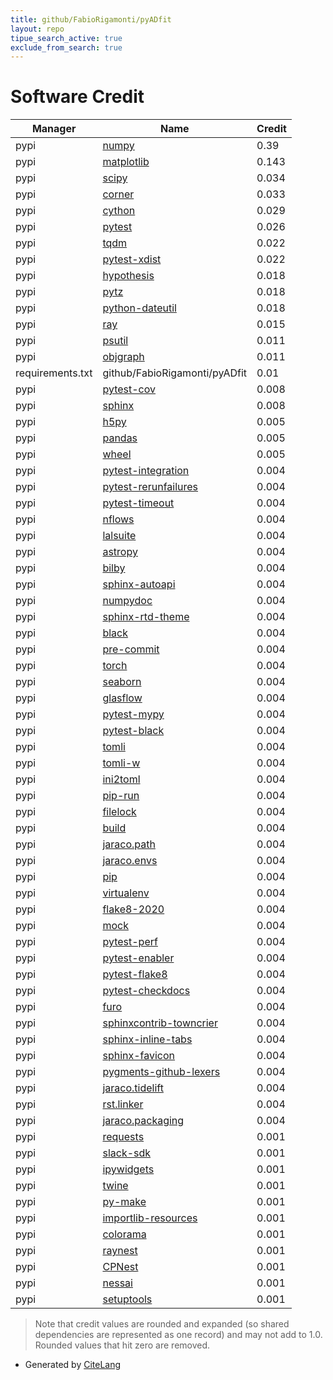 ```yaml
---
title: github/FabioRigamonti/pyADfit
layout: repo
tipue_search_active: true
exclude_from_search: true
---
```

# Software Credit

|Manager|Name|Credit|
|-------|----|------|
|pypi|[numpy](https://www.numpy.org)|0.39|
|pypi|[matplotlib](https://matplotlib.org)|0.143|
|pypi|[scipy](https://www.scipy.org)|0.034|
|pypi|[corner](https://corner.readthedocs.io)|0.033|
|pypi|[cython](https://cython.org/)|0.029|
|pypi|[pytest](https://pypi.org/project/pytest)|0.026|
|pypi|[tqdm](https://tqdm.github.io)|0.022|
|pypi|[pytest-xdist](https://pypi.org/project/pytest-xdist)|0.022|
|pypi|[hypothesis](https://pypi.org/project/hypothesis)|0.018|
|pypi|[pytz](https://pypi.org/project/pytz)|0.018|
|pypi|[python-dateutil](https://pypi.org/project/python-dateutil)|0.018|
|pypi|[ray](https://github.com/ray-project/ray)|0.015|
|pypi|[psutil](https://github.com/giampaolo/psutil)|0.011|
|pypi|[objgraph](https://pypi.org/project/objgraph)|0.011|
|requirements.txt|github/FabioRigamonti/pyADfit|0.01|
|pypi|[pytest-cov](https://pypi.org/project/pytest-cov)|0.008|
|pypi|[sphinx](https://pypi.org/project/sphinx)|0.008|
|pypi|[h5py](http://www.h5py.org)|0.005|
|pypi|[pandas](https://pandas.pydata.org)|0.005|
|pypi|[wheel](https://pypi.org/project/wheel)|0.005|
|pypi|[pytest-integration](https://pypi.org/project/pytest-integration)|0.004|
|pypi|[pytest-rerunfailures](https://pypi.org/project/pytest-rerunfailures)|0.004|
|pypi|[pytest-timeout](https://pypi.org/project/pytest-timeout)|0.004|
|pypi|[nflows](https://pypi.org/project/nflows)|0.004|
|pypi|[lalsuite](https://pypi.org/project/lalsuite)|0.004|
|pypi|[astropy](https://pypi.org/project/astropy)|0.004|
|pypi|[bilby](https://pypi.org/project/bilby)|0.004|
|pypi|[sphinx-autoapi](https://pypi.org/project/sphinx-autoapi)|0.004|
|pypi|[numpydoc](https://pypi.org/project/numpydoc)|0.004|
|pypi|[sphinx-rtd-theme](https://pypi.org/project/sphinx-rtd-theme)|0.004|
|pypi|[black](https://pypi.org/project/black)|0.004|
|pypi|[pre-commit](https://pypi.org/project/pre-commit)|0.004|
|pypi|[torch](https://pypi.org/project/torch)|0.004|
|pypi|[seaborn](https://pypi.org/project/seaborn)|0.004|
|pypi|[glasflow](https://pypi.org/project/glasflow)|0.004|
|pypi|[pytest-mypy](https://pypi.org/project/pytest-mypy)|0.004|
|pypi|[pytest-black](https://pypi.org/project/pytest-black)|0.004|
|pypi|[tomli](https://pypi.org/project/tomli)|0.004|
|pypi|[tomli-w](https://pypi.org/project/tomli-w)|0.004|
|pypi|[ini2toml](https://pypi.org/project/ini2toml)|0.004|
|pypi|[pip-run](https://pypi.org/project/pip-run)|0.004|
|pypi|[filelock](https://pypi.org/project/filelock)|0.004|
|pypi|[build](https://pypi.org/project/build)|0.004|
|pypi|[jaraco.path](https://pypi.org/project/jaraco.path)|0.004|
|pypi|[jaraco.envs](https://pypi.org/project/jaraco.envs)|0.004|
|pypi|[pip](https://pypi.org/project/pip)|0.004|
|pypi|[virtualenv](https://pypi.org/project/virtualenv)|0.004|
|pypi|[flake8-2020](https://pypi.org/project/flake8-2020)|0.004|
|pypi|[mock](https://pypi.org/project/mock)|0.004|
|pypi|[pytest-perf](https://pypi.org/project/pytest-perf)|0.004|
|pypi|[pytest-enabler](https://pypi.org/project/pytest-enabler)|0.004|
|pypi|[pytest-flake8](https://pypi.org/project/pytest-flake8)|0.004|
|pypi|[pytest-checkdocs](https://pypi.org/project/pytest-checkdocs)|0.004|
|pypi|[furo](https://pypi.org/project/furo)|0.004|
|pypi|[sphinxcontrib-towncrier](https://pypi.org/project/sphinxcontrib-towncrier)|0.004|
|pypi|[sphinx-inline-tabs](https://pypi.org/project/sphinx-inline-tabs)|0.004|
|pypi|[sphinx-favicon](https://pypi.org/project/sphinx-favicon)|0.004|
|pypi|[pygments-github-lexers](https://pypi.org/project/pygments-github-lexers)|0.004|
|pypi|[jaraco.tidelift](https://pypi.org/project/jaraco.tidelift)|0.004|
|pypi|[rst.linker](https://pypi.org/project/rst.linker)|0.004|
|pypi|[jaraco.packaging](https://pypi.org/project/jaraco.packaging)|0.004|
|pypi|[requests](https://pypi.org/project/requests)|0.001|
|pypi|[slack-sdk](https://pypi.org/project/slack-sdk)|0.001|
|pypi|[ipywidgets](https://pypi.org/project/ipywidgets)|0.001|
|pypi|[twine](https://pypi.org/project/twine)|0.001|
|pypi|[py-make](https://pypi.org/project/py-make)|0.001|
|pypi|[importlib-resources](https://pypi.org/project/importlib-resources)|0.001|
|pypi|[colorama](https://pypi.org/project/colorama)|0.001|
|pypi|[raynest](https://github.com/wdpozzo/raynest)|0.001|
|pypi|[CPNest](https://github.com/johnveitch/cpnest)|0.001|
|pypi|[nessai](https://github.com/mj-will/nessai)|0.001|
|pypi|[setuptools](https://github.com/pypa/setuptools)|0.001|


> Note that credit values are rounded and expanded (so shared dependencies are represented as one record) and may not add to 1.0. Rounded values that hit zero are removed.


- Generated by [CiteLang](https://github.com/vsoch/citelang)
